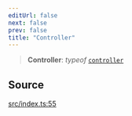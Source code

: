 ```yaml
---
editUrl: false
next: false
prev: false
title: "Controller"
---
```


> **Controller**: *typeof* [`controller`](/v4/api/variables/controller/)

## Source

[src/index.ts:55](https://github.com/sern-handler/handler/blob/222ecd9b61ad0b94830a2a9444118f01e1b7d6cd/src/index.ts#L55)
